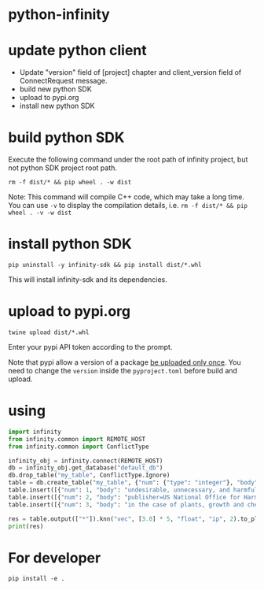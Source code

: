 # python-infinity

# update python client

- Update "version" field of [project] chapter and client_version field of ConnectRequest message.
- build new python SDK
- upload to pypi.org
- install new python SDK

# build python SDK
Execute the following command under the root path of infinity project, but not python SDK project root path.

```shell
rm -f dist/* && pip wheel . -w dist
```

Note: This command will compile C++ code, which may take a long time. You can use `-v` to display the compilation details, i.e. `rm -f dist/* && pip wheel . -v -w dist`

# install python SDK
```shell
pip uninstall -y infinity-sdk && pip install dist/*.whl
```

This will install infinity-sdk and its dependencies.

# upload to pypi.org
```shell
twine upload dist/*.whl
```

Enter your pypi API token according to the prompt.

Note that pypi allow a version of a package [be uploaded only once](https://pypi.org/help/#file-name-reuse). You need to change the `version` inside the `pyproject.toml` before build and upload.

# using

```python
import infinity
from infinity.common import REMOTE_HOST
from infinity.common import ConflictType

infinity_obj = infinity.connect(REMOTE_HOST)
db = infinity_obj.get_database("default_db")
db.drop_table("my_table", ConflictType.Ignore)
table = db.create_table("my_table", {"num": {"type": "integer"}, "body": {"type": "varchar"}, "vec": {"type": "vector,5,float"}}, ConflictType.Error)
table.insert([{"num": 1, "body": "undesirable, unnecessary, and harmful", "vec": [1.0] * 5}])
table.insert([{"num": 2, "body": "publisher=US National Office for Harmful Algal Blooms", "vec": [4.0] * 5}])
table.insert([{"num": 3, "body": "in the case of plants, growth and chemical", "vec": [7.0] * 5}])

res = table.output(["*"]).knn("vec", [3.0] * 5, "float", "ip", 2).to_pl()
print(res)

```

# For developer
```shell
pip install -e .
```
